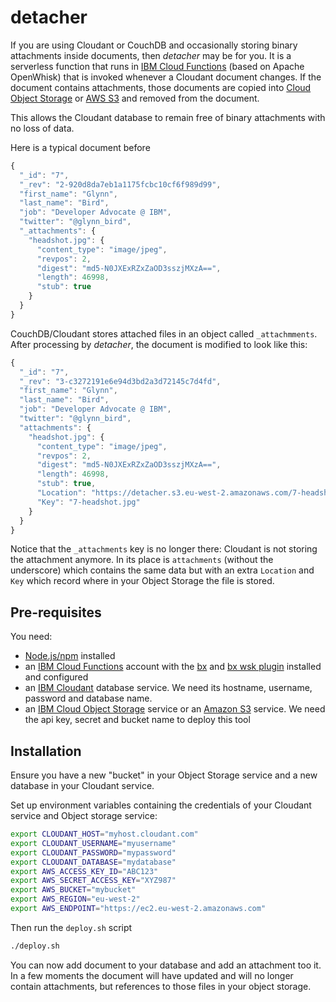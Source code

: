 # detacher

If you are using Cloudant or CouchDB and occasionally storing binary attachments inside documents, then *detacher* may be for you. It is a serverless function that runs in [IBM Cloud Functions](https://www.ibm.com/cloud-computing/bluemix/openwhisk) (based on Apache OpenWhisk) that is invoked whenever a Cloudant document changes. If the document contains attachments, those documents are copied into [Cloud Object Storage](https://www.ibm.com/cloud-computing/products/storage/object-storage/) or [AWS S3](https://aws.amazon.com/s3/) and removed from the document.

This allows the Cloudant database to remain free of binary attachments with no loss of data.

Here is a typical document before

```js
{
  "_id": "7",
  "_rev": "2-920d8da7eb1a1175fcbc10cf6f989d99",
  "first_name": "Glynn",
  "last_name": "Bird",
  "job": "Developer Advocate @ IBM",
  "twitter": "@glynn_bird",
  "_attachments": {
    "headshot.jpg": {
      "content_type": "image/jpeg",
      "revpos": 2,
      "digest": "md5-N0JXExRZxZaOD3sszjMXzA==",
      "length": 46998,
      "stub": true
    }
  }
}
```

CouchDB/Cloudant stores attached files in an object called `_attachmments`. After processing by *detacher*, the document is modified to look like this:

```js
{
  "_id": "7",
  "_rev": "3-c3272191e6e94d3bd2a3d72145c7d4fd",
  "first_name": "Glynn",
  "last_name": "Bird",
  "job": "Developer Advocate @ IBM",
  "twitter": "@glynn_bird",
  "attachments": {
    "headshot.jpg": {
      "content_type": "image/jpeg",
      "revpos": 2,
      "digest": "md5-N0JXExRZxZaOD3sszjMXzA==",
      "length": 46998,
      "stub": true,
      "Location": "https://detacher.s3.eu-west-2.amazonaws.com/7-headshot.jpg",
      "Key": "7-headshot.jpg"
    }
  }
}
```

Notice that the `_attachments` key is no longer there: Cloudant is not storing the attachment anymore. In its place is `attachments` (without the underscore) which contains the same data but with an extra `Location` and `Key` which record where in your Object Storage the file is stored.

## Pre-requisites

You need:

- [Node.js/npm](https://nodejs.org/en/) installed
- an [IBM Cloud Functions](https://www.ibm.com/cloud-computing/bluemix/openwhisk) account with the [bx](https://console.bluemix.net/docs/cli/reference/bluemix_cli/get_started.html#getting-started) and [bx wsk plugin](https://console.bluemix.net/docs/openwhisk/bluemix_cli.html#cloudfunctions_cli) installed and configured
- an [IBM Cloudant](https://www.ibm.com/analytics/us/en/technology/cloud-data-services/cloudant/) database service. We need its hostname, username, password and database name.
- an [IBM Cloud Object Storage](https://www.ibm.com/cloud-computing/products/storage/object-storage/) service or an [Amazon S3](https://aws.amazon.com/s3/) service. We need the api key, secret and bucket name to deploy this tool

## Installation

Ensure you have a new "bucket" in your Object Storage service and a new database in your Cloudant service.

Set up environment variables containing the credentials of your Cloudant service and Object storage service:

```sh
export CLOUDANT_HOST="myhost.cloudant.com"
export CLOUDANT_USERNAME="myusername"
export CLOUDANT_PASSWORD="mypassword"
export CLOUDANT_DATABASE="mydatabase"
export AWS_ACCESS_KEY_ID="ABC123"
export AWS_SECRET_ACCESS_KEY="XYZ987"
export AWS_BUCKET="mybucket"
export AWS_REGION="eu-west-2"
export AWS_ENDPOINT="https://ec2.eu-west-2.amazonaws.com"
```

Then run the `deploy.sh` script

```sh
./deploy.sh
```

You can now add document to your database and add an attachment too it. In a few moments the document will have updated and will no longer contain attachments, but references to those files in your object storage.

